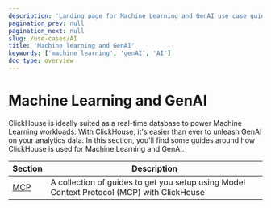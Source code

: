 ```yaml
---
description: 'Landing page for Machine Learning and GenAI use case guides'
pagination_prev: null
pagination_next: null
slug: /use-cases/AI
title: 'Machine learning and GenAI'
keywords: ['machine learning', 'genAI', 'AI']
doc_type: overview
---
```


# Machine Learning and GenAI

ClickHouse is ideally suited as a real-time database to power Machine Learning workloads.
With ClickHouse, it's easier than ever to unleash GenAI on your analytics data.
In this section, you'll find some guides around how ClickHouse is used for 
Machine Learning and GenAI.

| Section                  | Description                                                                                |
|--------------------------|--------------------------------------------------------------------------------------------|
| [MCP](/use-cases/AI/MCP) | A collection of guides to get you setup using Model Context Protocol (MCP) with ClickHouse |
